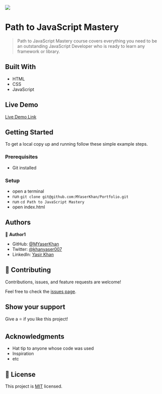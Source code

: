 ![](https://img.shields.io/badge/Microverse-blueviolet)

# Path to JavaScript Mastery

> Path to JavaScript Mastery course covers everything you need to be an outstanding JavaScript Developer who is ready to learn any framework or library.

## Built With

- HTML
- CSS
- JavaScript

## Live Demo

[Live Demo Link](https://myaserkhan.github.io/Path-to-JavaScript-Mastery/)


## Getting Started

To get a local copy up and running follow these simple example steps.


### Prerequisites

- Git installed


### Setup
- open a terminal
- run `git clone git@github.com:MYaserKhan/Portfolio.git`
- run `cd Path to JavaScript Mastery`
- open index.html

## Authors

👤 **Author1**

- GitHub: [@MYaserKhan](https://github.com/MYaserKhan)
- Twitter: [@khanyaser007](https://twitter.com/khanyaser007)
- LinkedIn: [Yasir Khan](https://www.linkedin.com/in/yasir-khan-398229195/)

## 🤝 Contributing

Contributions, issues, and feature requests are welcome!

Feel free to check the [issues page](../../issues/).

## Show your support

Give a ⭐️ if you like this project!

## Acknowledgments

- Hat tip to anyone whose code was used
- Inspiration
- etc

## 📝 License

This project is [MIT](./LICENSE) licensed.
